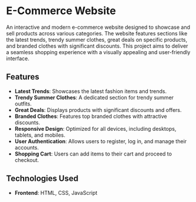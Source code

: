 # E-Commerce Website

An interactive and modern e-commerce website designed to showcase and sell products across various categories. The website features sections like the latest trends, trendy summer clothes, great deals on specific products, and branded clothes with significant discounts. This project aims to deliver a seamless shopping experience with a visually appealing and user-friendly interface.

## Features

- **Latest Trends**: Showcases the latest fashion items and trends.
- **Trendy Summer Clothes**: A dedicated section for trendy summer outfits.
- **Great Deals**: Displays products with significant discounts and offers.
- **Branded Clothes**: Features top branded clothes with attractive discounts.
- **Responsive Design**: Optimized for all devices, including desktops, tablets, and mobiles.
- **User Authentication**: Allows users to register, log in, and manage their accounts.
- **Shopping Cart**: Users can add items to their cart and proceed to checkout.

## Technologies Used

- **Frontend**: HTML, CSS, JavaScript
